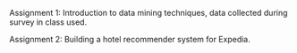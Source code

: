 Assignment 1: Introduction to data mining techniques, data collected during survey in class used.

Assignment 2: Building a hotel recommender system for Expedia.
